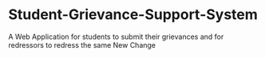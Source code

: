 # Student-Grievance-Support-System

A Web Application for students to submit their grievances and for redressors to redress the same
New Change